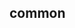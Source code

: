 <!--
 * @Author: hsycc
 * @Date: 2023-05-29 03:53:29
 * @LastEditTime: 2023-05-29 03:56:18
 * @Description:
 *
-->

## common
